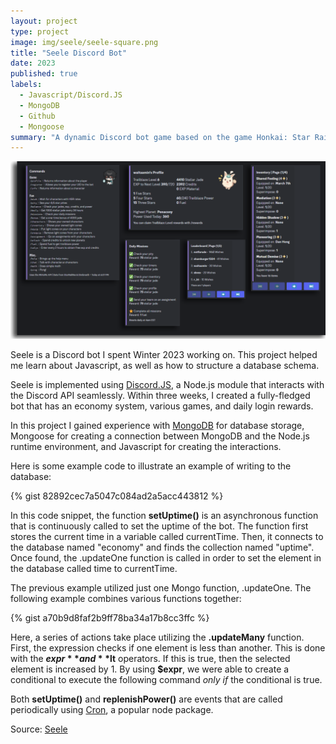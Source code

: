 ```yaml
---
layout: project
type: project
image: img/seele/seele-square.png
title: "Seele Discord Bot"
date: 2023
published: true
labels:
  - Javascript/Discord.JS
  - MongoDB
  - Github
  - Mongoose
summary: "A dynamic Discord bot game based on the game Honkai: Star Rail."
---
```


<img class="img-fluid" src="../img/seele/seele-header2.png">

Seele is a Discord bot I spent Winter 2023 working on. This project helped me learn about Javascript, as well as how to structure a database schema.

Seele is implemented using [Discord.JS](https://discord.js.org/), a Node.js module that interacts with the Discord API seamlessly. Within three weeks, I created a fully-fledged bot that has an economy system, various games, and daily login rewards.

In this project I gained experience with [MongoDB](http://mongodb.com) for database storage, Mongoose for creating a connection between MongoDB and the Node.js runtime environment, and Javascript for creating the interactions.

Here is some example code to illustrate an example of writing to the database:

{% gist 82892cec7a5047c084ad2a5acc443812 %}

In this code snippet, the function **setUptime()** is an asynchronous function that is continuously called to set the uptime of the bot.
The function first stores the current time in a variable called currentTime. Then, it connects to the database named "economy" and finds the collection named "uptime".
Once found, the .updateOne function is called in order to set the element in the database called time to currentTime.

The previous example utilized just one Mongo function, .updateOne. The following example combines various functions together:

{% gist a70b9d8faf2b9ff78ba34a17b8cc3ffc %}

Here, a series of actions take place utilizing the **.updateMany** function. First, the expression checks if one element is less than another.
This is done with the **$expr** and **$lt** operators. If this is true, then the selected element is increased by 1.
By using **$expr**, we were able to create a conditional to execute the following command *only if* the conditional is true.

Both **setUptime()** and **replenishPower()** are events that are called periodically using [Cron](https://www.npmjs.com/package/cron), a popular node package.



Source: <a href="https://github.com/min-808/Seele/">Seele</a>
